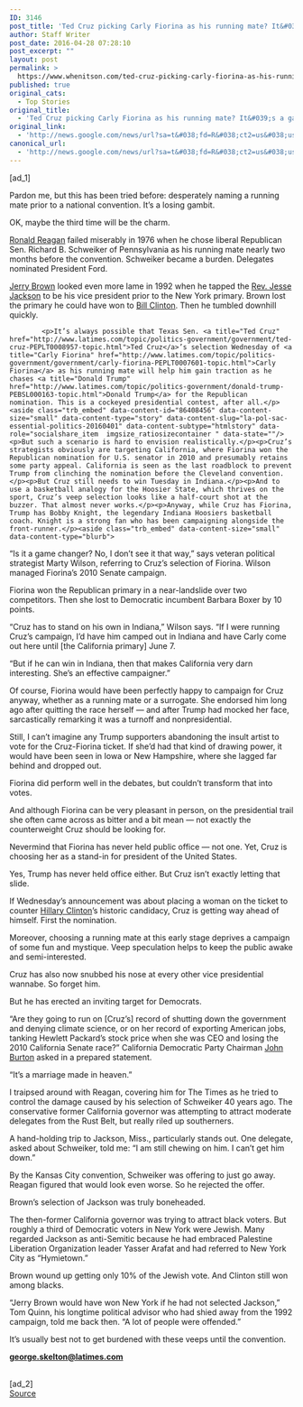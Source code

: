 ```yaml
---
ID: 3146
post_title: 'Ted Cruz picking Carly Fiorina as his running mate? It&#039;s a gambit bound to fail &#8211; Los Angeles Times'
author: Staff Writer
post_date: 2016-04-28 07:28:10
post_excerpt: ""
layout: post
permalink: >
  https://www.whenitson.com/ted-cruz-picking-carly-fiorina-as-his-running-mate-its-a-gambit-bound-to-fail-los-angeles-times/
published: true
original_cats:
  - Top Stories
original_title:
  - 'Ted Cruz picking Carly Fiorina as his running mate? It&#039;s a gambit bound to fail - Los Angeles Times'
original_link:
  - 'http://news.google.com/news/url?sa=t&#038;fd=R&#038;ct2=us&#038;usg=AFQjCNHXp48x3rJ9C54JjFAMGdVJADKUfg&#038;clid=c3a7d30bb8a4878e06b80cf16b898331&#038;cid=52779096318452&#038;ei=ibshV_CDONKNhAGRz5bACA&#038;url=http://www.latimes.com/politics/la-pol-sac-skelton-ted-cruz-carly-fiorina-20160428-story.html'
canonical_url:
  - 'http://news.google.com/news/url?sa=t&#038;fd=R&#038;ct2=us&#038;usg=AFQjCNHXp48x3rJ9C54JjFAMGdVJADKUfg&#038;clid=c3a7d30bb8a4878e06b80cf16b898331&#038;cid=52779096318452&#038;ei=ibshV_CDONKNhAGRz5bACA&#038;url=http://www.latimes.com/politics/la-pol-sac-skelton-ted-cruz-carly-fiorina-20160428-story.html'
---
```

 [ad_1]
<br><div data-role="pagination_page" data-content-page="1" readability="150.99792431742">
                          <p>Pardon me, but this has been tried before: desperately naming a running mate prior to a national convention. It’s a losing gambit.</p><p>OK, maybe the third time will be the charm.</p>
  <p><a title="Ronald Reagan" href="http://www.latimes.com/topic/politics-government/government/ronald-reagan-PEPLT005429-topic.html">Ronald Reagan</a> failed miserably in 1976 when he chose liberal Republican Sen. Richard B. Schweiker of Pennsylvania as his running mate nearly two months before the convention. Schweiker became a burden. Delegates nominated President Ford.</p><p><a title="Jerry Brown" href="http://www.latimes.com/topic/politics-government/jerry-brown-PEPLT007547-topic.html">Jerry Brown</a> looked even more lame in 1992 when he tapped the <a title="Jesse Jackson" href="http://www.latimes.com/topic/social-issues/racism/jesse-jackson-PEPLT007437-topic.html">Rev. Jesse Jackson</a> to be his vice president prior to the New York primary. Brown lost the primary he could have won to <a title="Bill Clinton" href="http://www.latimes.com/topic/politics-government/government/presidents-of-the-united-states/bill-clinton-PEPLT007410-topic.html">Bill Clinton</a>. Then he tumbled downhill quickly.</p><span class="trb_ar_cont" data-ar-cont="Article continues below"/>
    
            <p>It’s always possible that Texas Sen. <a title="Ted Cruz" href="http://www.latimes.com/topic/politics-government/government/ted-cruz-PEPLT0008957-topic.html">Ted Cruz</a>’s selection Wednesday of <a title="Carly Fiorina" href="http://www.latimes.com/topic/politics-government/government/carly-fiorina-PEPLT0007601-topic.html">Carly Fiorina</a> as his running mate will help him gain traction as he chases <a title="Donald Trump" href="http://www.latimes.com/topic/politics-government/donald-trump-PEBSL000163-topic.html">Donald Trump</a> for the Republican nomination. This is a cockeyed presidential contest, after all.</p><aside class="trb_embed" data-content-id="86408456" data-content-size="small" data-content-type="story" data-content-slug="la-pol-sac-essential-politics-20160401" data-content-subtype="htmlstory" data-role="socialshare_item  imgsize_ratiosizecontainer " data-state=""/><p>But such a scenario is hard to envision realistically.</p><p>Cruz’s strategists obviously are targeting California, where Fiorina won the Republican nomination for U.S. senator in 2010 and presumably retains some party appeal. California is seen as the last roadblock to prevent Trump from clinching the nomination before the Cleveland convention.</p><p>But Cruz still needs to win Tuesday in Indiana.</p><p>And to use a basketball analogy for the Hoosier State, which thrives on the sport, Cruz’s veep selection looks like a half-court shot at the buzzer. That almost never works.</p><p>Anyway, while Cruz has Fiorina, Trump has Bobby Knight, the legendary Indiana Hoosiers basketball coach. Knight is a strong fan who has been campaigning alongside the front-runner.</p><aside class="trb_embed" data-content-size="small" data-content-type="blurb">
</aside><p>“Is it a game changer? No, I don’t see it that way,” says veteran political strategist Marty Wilson, referring to Cruz’s selection of Fiorina. Wilson managed Fiorina’s 2010 Senate campaign.</p><p>Fiorina won the Republican primary in a near-landslide over two competitors. Then she lost to Democratic incumbent Barbara Boxer by 10 points.</p><p>“Cruz has to stand on his own in Indiana,” Wilson says. “If I were running Cruz’s campaign, I’d have him camped out in Indiana and have Carly come out here until [the California primary] June 7.</p><p>“But if he can win in Indiana, then that makes California very darn interesting. She’s an effective campaigner.”</p><p>Of course, Fiorina would have been perfectly happy to campaign for Cruz anyway, whether as a running mate or a surrogate. She endorsed him long ago after quitting the race herself — and after Trump had mocked her face, sarcastically remarking it was a turnoff and nonpresidential.</p><p>Still, I can’t imagine any Trump supporters abandoning the insult artist to vote for the Cruz-Fiorina ticket. If she’d had that kind of drawing power, it would have been seen in Iowa or New Hampshire, where she lagged far behind and dropped out.</p><p>Fiorina did perform well in the debates, but couldn’t transform that into votes.</p><p>And although Fiorina can be very pleasant in person, on the presidential trail she often came across as bitter and a bit mean — not exactly the counterweight Cruz should be looking for.</p><p>Nevermind that Fiorina has never held public office — not one. Yet, Cruz is choosing her as a stand-in for president of the United States.</p><p>Yes, Trump has never held office either. But Cruz isn’t exactly letting that slide.</p><p>If Wednesday’s announcement was about placing a woman on the ticket to counter <a title="Hillary Clinton" href="http://www.latimes.com/topic/politics-government/government/hillary-clinton-PEPLT007433-topic.html">Hillary Clinton</a>’s historic candidacy, Cruz is getting way ahead of himself. First the nomination.</p><p>Moreover, choosing a running mate at this early stage deprives a campaign of some fun and mystique. Veep speculation helps to keep the public awake and semi-interested.</p><p>Cruz has also now snubbed his nose at every other vice presidential wannabe. So forget him.</p><p>But he has erected an inviting target for Democrats.</p><p>“Are they going to run on [Cruz’s] record of shutting down the government and denying climate science, or on her record of exporting American jobs, tanking Hewlett Packard’s stock price when she was CEO and losing the 2010 California Senate race?” California Democratic Party Chairman <a title="John Burton" href="http://www.latimes.com/topic/politics-government/john-burton-PEPLT000850-topic.html">John Burton</a> asked in a prepared statement.</p><p>“It’s a marriage made in heaven.”</p><p>I traipsed around with Reagan, covering him for The Times as he tried to control the damage caused by his selection of Schweiker 40 years ago. The conservative former California governor was attempting to attract moderate delegates from the Rust Belt, but really riled up southerners.</p><p>A hand-holding trip to Jackson, Miss., particularly stands out. One delegate, asked about Schweiker, told me: “I am still chewing on him. I can’t get him down.”</p><p>By the Kansas City convention, Schweiker was offering to just go away. Reagan figured that would look even worse. So he rejected the offer.</p><p>Brown’s selection of Jackson was truly boneheaded.</p><p>The then-former California governor was trying to attract black voters. But roughly a third of Democratic voters in New York were Jewish. Many regarded Jackson as anti-Semitic because he had embraced Palestine Liberation Organization leader Yasser Arafat and had referred to New York City as “Hymietown.”</p><p>Brown wound up getting only 10% of the Jewish vote. And Clinton still won among blacks.</p><p>“Jerry Brown would have won New York if he had not selected Jackson,” Tom Quinn, his longtime political advisor who had shied away from the 1992 campaign, told me back then. “A lot of people were offended.”</p><p>It’s usually best not to get burdened with these veeps until the convention.</p><p><strong><a href="mailto:george.skelton@latimes.com" target="_blank">george.skelton@latimes.com</a></strong></p></div>
<br>[ad_2]
<br><a href="http://news.google.com/news/url?sa=t&#038;fd=R&#038;ct2=us&#038;usg=AFQjCNHXp48x3rJ9C54JjFAMGdVJADKUfg&#038;clid=c3a7d30bb8a4878e06b80cf16b898331&#038;cid=52779096318452&#038;ei=ibshV_CDONKNhAGRz5bACA&#038;url=http://www.latimes.com/politics/la-pol-sac-skelton-ted-cruz-carly-fiorina-20160428-story.html">Source </a>